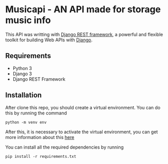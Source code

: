 # Musicapi - AN API made for storage music info
This API was writting with [Django REST framework](http://www.django-rest-framework.org/), a powerful and flexible toolkit for building Web APIs with [Django](https://www.djangoproject.com/).

## Requirements
- Python 3
- Django 3
- Django REST Framework

## Installation
After clone this repo, you should create a virtual environment.
You can do this by running the command
```
python -m venv env
```

After this, it is necessary to activate the virtual environment, you can get more information about this [here](https://docs.python.org/3/tutorial/venv.html)

You can install all the required dependencies by running
```
pip install -r requirements.txt
```
